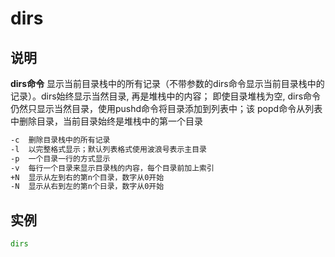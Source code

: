 # dirs

## 说明

**dirs命令** 显示当前目录栈中的所有记录（不带参数的dirs命令显示当前目录栈中的记录）。dirs始终显示当然目录, 再是堆栈中的内容；
即使目录堆栈为空, dirs命令仍然只显示当然目录，使用pushd命令将目录添加到列表中；该 popd命令从列表中删除目录，当前目录始终是堆栈中的第一个目录

```markdown
-c  删除目录栈中的所有记录
-l  以完整格式显示；默认列表格式使用波浪号表示主目录
-p  一个目录一行的方式显示
-v  每行一个目录来显示目录栈的内容，每个目录前加上索引
+N  显示从左到右的第n个目录，数字从0开始
-N  显示从右到左的第n个日录，数字从0开始

```

## 实例

```bash
dirs
```
